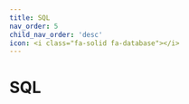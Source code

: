 ```yaml
---
title: SQL
nav_order: 5
child_nav_order: 'desc'
icon: <i class="fa-solid fa-database"></i>
---
```

# SQL